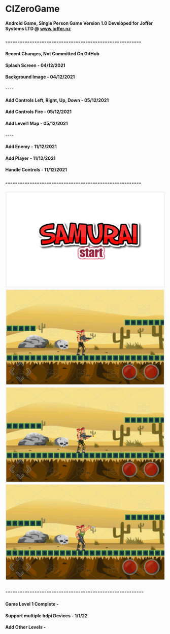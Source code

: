 # CIZeroGame
#### Android Game, Single Person Game Version 1.0 Developed for Joffer Systems  LTD  @ www.joffer.nz


### --------------------------------------------------------

#### Recent Changes, Not Committed On GitHub

#### Splash Screen - 04/12/2021
#### Background Image - 04/12/2021

#### ----

#### Add Controls Left, Right, Up, Down - 05/12/2021
#### Add Controls Fire - 05/12/2021
#### Add Level1 Map - 05/12/2021

#### ----

#### Add Enemy - 11/12/2021
#### Add Player - 11/12/2021
#### Handle Controls - 11/12/2021


### --------------------------------------------------------
![splash_screen1.png](https://github.com/Alok0220/CIZeroGame/blob/main/app/src/main/res/drawable-v24/splash_screen1.png)
![levelBG1.PNG](https://github.com/Alok0220/CIZeroGame/blob/main/app/src/main/res/drawable-v24/levelBG1.PNG)
![playfire.PNG](https://github.com/Alok0220/CIZeroGame/blob/main/app/src/main/res/drawable-v24/playfire.PNG)
![playknife.PNG](https://github.com/Alok0220/CIZeroGame/blob/main/app/src/main/res/drawable-v24/playknife.PNG)
### ---------------------------------------------------------

#### Game Level 1 Complete - 
#### Support multiple hdpi Devices - 1/1/22
#### Add Other Levels -
